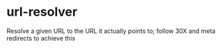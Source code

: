 url-resolver
============

Resolve a given URL to the URL it actually points to; follow 30X and meta redirects to achieve this
